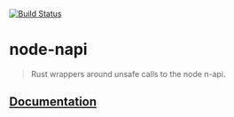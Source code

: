 [![Build Status](https://travis-ci.com/sunrise-choir/node-napi.svg?branch=master)](https://travis-ci.com/sunrise-choir/node-napi)
# node-napi 

> Rust wrappers around unsafe calls to the node n-api.

## [Documentation](http://sunrise-choir.github.io/node-napi/node-napi/)

